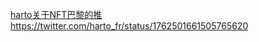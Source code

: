 [harto关于NFT巴黎的推](https://twitter.com/harto_fr/status/1762501661505765620)https://twitter.com/harto_fr/status/1762501661505765620
